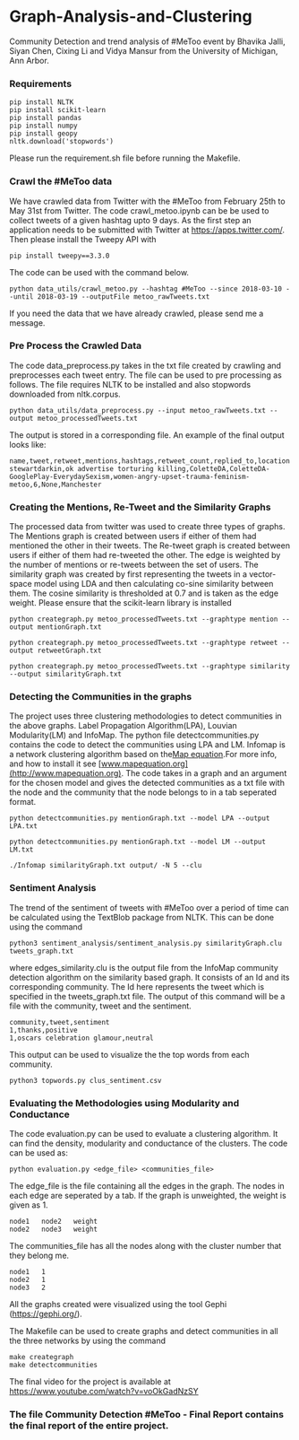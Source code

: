 # Graph-Analysis-and-Clustering
Community Detection and trend analysis of #MeToo event by Bhavika Jalli, Siyan Chen, Cixing Li and Vidya Mansur from the University of Michigan, Ann Arbor.

### Requirements
```
pip install NLTK
pip install scikit-learn
pip install pandas
pip install numpy
pip install geopy
nltk.download('stopwords')
```
Please run the requirement.sh file before running the Makefile.

### Crawl the #MeToo data
We have crawled data from Twitter with the #MeToo from February 25th to May 31st from Twitter. The code crawl_metoo.ipynb can be be used to collect tweets of a given hashtag upto 9 days. As the first step an application needs to be submitted with Twitter at https://apps.twitter.com/. Then please install the Tweepy API with
```
pip install tweepy==3.3.0
```
The code can be used with the command below. 
```
python data_utils/crawl_metoo.py --hashtag #MeToo --since 2018-03-10 --until 2018-03-19 --outputFile metoo_rawTweets.txt
```
If you need the data that we have already crawled, please send me a message.

### Pre Process the Crawled Data

The code data_preprocess.py takes in the txt file created by crawling and preprocesses each tweet entry. The file can be used to pre processing as follows. The file requires NLTK to be installed and also stopwords downloaded from nltk.corpus.
```
python data_utils/data_preprocess.py --input metoo_rawTweets.txt --output metoo_processedTweets.txt
```
The output is stored in a corresponding file. An example of the final output looks like:
```
name,tweet,retweet,mentions,hashtags,retweet_count,replied_to,location
stewartdarkin,ok advertise torturing killing,ColetteDA,ColetteDA-GooglePlay-EverydaySexism,women-angry-upset-trauma-feminism-metoo,6,None,Manchester
```
### Creating the Mentions, Re-Tweet and the Similarity Graphs
The processed data from twitter was used to create three types of graphs. The Mentions graph is created between users if either of them had mentioned the other in their tweets. The Re-tweet graph is created between users if either of them had re-tweeted the other. The edge is weighted by the number of mentions or re-tweets between the set of users. 
The similarity graph was created by first representing the tweets in a vector-space model using LDA and then calculating co-sine similarity between them. The cosine similarity is thresholded at 0.7 and is taken as the edge weight.
Please ensure that the scikit-learn library is installed
```
python creategraph.py metoo_processedTweets.txt --graphtype mention --output mentionGraph.txt

python creategraph.py metoo_processedTweets.txt --graphtype retweet --output retweetGraph.txt

python creategraph.py metoo_processedTweets.txt --graphtype similarity --output similarityGraph.txt
```
### Detecting the Communities in the graphs
The project uses three clustering methodologies to detect communities in the above graphs. Label Propagation Algorithm(LPA), Louvian Modularity(LM) and InfoMap. The python file detectcommunities.py contains the code to detect the communities using LPA and LM. 
Infomap is a network clustering algorithm based on the[Map equation](http://www.mapequation.org/publications.html#Rosvall-Axelsson-Bergstrom-2009-Map-equation).For more info, and how to install it see [www.mapequation.org](http://www.mapequation.org).
The code takes in a graph and an argument for the chosen model and gives the detected communities as a txt file with the node and the community that the node belongs to in a tab seperated format. 
```
python detectcommunities.py mentionGraph.txt --model LPA --output LPA.txt

python detectcommunities.py mentionGraph.txt --model LM --output LM.txt

./Infomap similarityGraph.txt output/ -N 5 --clu
```
### Sentiment Analysis 
The trend of the sentiment of tweets with #MeToo over a period of time can be calculated using the TextBlob package from NLTK. This can be done using the command
```
python3 sentiment_analysis/sentiment_analysis.py similarityGraph.clu tweets_graph.txt
```
where edges_similarity.clu is the output file from the InfoMap community detection algorithm on the similarity based graph. It consists of an Id and its corresponding community. The Id here represents the tweet which is specified in the tweets_graph.txt file. The output of this command will be a file with the community, tweet and the sentiment.
```
community,tweet,sentiment
1,thanks,positive
1,oscars celebration glamour,neutral   
```
This output can be used to visualize the the top words from each community.
```
python3 topwords.py clus_sentiment.csv
```
### Evaluating the Methodologies using Modularity and Conductance

The code evaluation.py can be used to evaluate a clustering algorithm. It can find the density, modularity and conductance of the clusters. The code can be used as:
```
python evaluation.py <edge_file> <communities_file>
```
The edge_file is the file containing all the edges in the graph. The nodes in each edge are seperated by a tab. If the graph is unweighted, the weight is given as 1.
```
node1   node2   weight
node2   node3   weight
```

The communities_file has all the nodes along with the cluster number that they belong me.
```
node1   1
node2   1
node3   2
```
All the graphs created were visualized using the tool Gephi (https://gephi.org/).

The Makefile can be used to create graphs and detect communities in all the three networks by using the command
```
make creategraph
make detectcommunities
```

The final video for the project is available at https://www.youtube.com/watch?v=voOkGadNzSY

### The file Community Detection #MeToo - Final Report contains the final report of the entire project.
